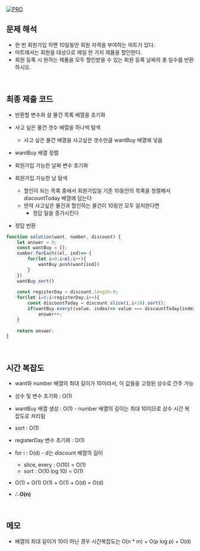 [![PRO]][Link]

## 문제 해석

- 한 번 회원가입 하면 10일동안 회원 자격을 부여하는 마트가 있다.
- 마트에서는 회원을 대상으로 매일 한 가지 제품을 할인한다.
- 회원 등록 시 원하는 제품을 모두 할인받을 수 있는 회원 등록 날짜의 총 일수를 반환하시오.

<br/>

## 최종 제출 코드

- 반환할 변수와 살 물건 목록 배열을 초기화
- 사고 싶은 물건 갯수 배열을 하나씩 탐색
  - 사고 싶은 물건 배열을 사고싶은 갯수만큼 wantBuy 배열에 넣음
- wantBuy 배열 정렬

- 회원가입 가능한 날짜 변수 초기화
- 회원가입 가능한 날 탐색
  - 할인이 되는 목록 중에서 회원가입일 기준 10동안의 목록을 정렬해서 discountToday 배열에 담는다
  - 만약 사고싶은 물건과 할인하는 물건이 10동안 모두 일치한다면
    - 정답 일을 증가시킨다

- 정답 반환

```js
function solution(want, number, discount) {
    let answer = 0;
    const wantBuy = [];
    number.forEach((el, ind)=> {
        for(let i=0;i<el;i++){
            wantBuy.push(want[ind])
        }
    })
    wantBuy.sort()
    
    const registerDay = discount.length-9;
    for(let i=0;i<registerDay;i++){
        const discountToday = discount.slice(i,i+10).sort();
        if(wantBuy.every((value, index)=> value === discountToday[index])) 
            answer++;
    }
    
    return answer;
}
```

<br/>

## 시간 복잡도

- want와 number 배열의 최대 길이가 10이라서, 이 값들을 고정된 상수로 간주 가능
- 상수 및 변수 초기화 : O(1)
- wantBuy 배열 생성 : O(1) - number 배열의 길이는 최대 10이므로 상수 시간 복잡도로 처리됨
- sort : O(1) 

- registerDay 변수 초기화 : O(1)
- for i : O(d) - d는 discount 배열의 길이
  - slice, every : O(10) = O(1)
  - sort : O(10 log 10) = O(1)

- O(1) + O(1) O(1) + O(1) + O(d) = O(d)
- **∴ O(n)**

<br/>

## 메모
- 배열의 최대 길이가 10이 아닌 경우 시간복잡도는 O(n * m) + O(p log p) + O(d)

<!---------------------------------------------------------------------------->

[PRO]: https://github.com/GoSSaChin/algorithm-js/assets/107768516/67c43b52-bc3f-4571-a249-5519021afbb0
[Link]: https://school.programmers.co.kr/learn/courses/30/lessons/131127

